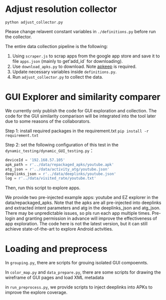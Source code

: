 # Adjust resolution collector
 `python adjust_collector.py`

Please change relavent constant variables in `./definitions.py`
before run the collector.

The entire data collection pipeline is the following:
1. Using `scraper.js` to scrap apps from the google app store and save it to file `apps.json` (mainly to get'add_id` for downloading).
2. Use `download_apks.py` to download. Note [apkeep](https://github.com/EFForg/apkeep) is required.
3. Update necessary variables inside `definitions.py`.
4. Run `adjust_collector.py` to collect the data.

# GUI Explorer and similarity comparer

We currently only publish the code for GUI exploration and collection. The code for the GUI similarity comparison will be integrated into the tool later due to some reasons of the collaborators.

Step 1: install required packages in the requirement.txt
`pip install -r requirement.txt`

Step 2:
set the following configuration of this test in the `dynamic_testing/dynamic_GUI_testing.py`：

```python
deviceId = '192.168.57.105'
apk_path = r'../data/repackaged_apks/youtube.apk'
atg_json = r'../data/activity_atg/youtube.json'
deeplinks_json = r'../data/deeplinks/youtube.json'
log = r'../data/visited_rate/youtube.txt'
```
 Then, run this script to explore apps.

 We provide two pre-injected example apps: youtube and EZ explorer in the data/repackaged_apks.
 Note that the apks are all pre-injected into deeplinks and extracted intent parameters and atg in the deeplinks_json and atg_json.
 There may be unpredictable issues, so pls run each app multiple times.
 Pre-login and granting permission in advance will improve the effectiveness of app exploration.
 The code here is not the latest version, but it can still achieve state-of-the-art to explore Android actvities.

# Loading and preprocess
In `grouping.py`, there are scripts for grouing isolated GUI compoennts.


In `color_map.py` and `data_prepare.py`, there are some scripts for drawing the wireframe of GUI pages and load XML metadata


in `run_preprocess.py`, we provide scripts to inject deeplinks into APKs to improve the explore coverage.




